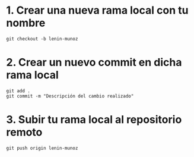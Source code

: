 # 1. Crear una nueva rama local con tu nombre

    git checkout -b lenin-munoz

# 2. Crear un nuevo commit en dicha rama local

    git add .
    git commit -m "Descripción del cambio realizado"

# 3. Subir tu rama local al repositorio remoto

    git push origin lenin-munoz